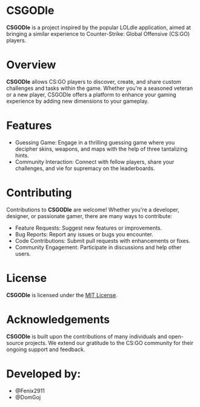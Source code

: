 # CSGODle

**CSGODle** is a project inspired by the popular LOLdle application, aimed at bringing a similar experience to Counter-Strike: Global Offensive (CS:GO) players.

# Overview
**CSGODle** allows CS:GO players to discover, create, and share custom challenges and tasks within the game. Whether you're a seasoned veteran or a new player, CSGODle offers a platform to enhance your gaming experience by adding new dimensions to your gameplay.

# Features
- Guessing Game: Engage in a thrilling guessing game where you decipher skins, weapons, and maps with the help of three tantalizing hints.
- Community Interaction: Connect with fellow players, share your challenges, and vie for supremacy on the leaderboards.
# Contributing
Contributions to **CSGODle** are welcome! Whether you're a developer, designer, or passionate gamer, there are many ways to contribute:

- Feature Requests: Suggest new features or improvements.
- Bug Reports: Report any issues or bugs you encounter.
- Code Contributions: Submit pull requests with enhancements or fixes.
- Community Engagement: Participate in discussions and help other users.
# License
**CSGODle** is licensed under the [MIT License](https://choosealicense.com/licenses/mit/).
# Acknowledgements
**CSGODle** is built upon the contributions of many individuals and open-source projects. We extend our gratitude to the CS:GO community for their ongoing support and feedback.

# Developed by:
- @Fenix2911
- @DomGoj


